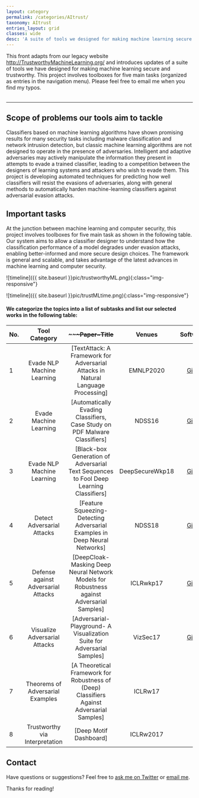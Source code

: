 ```yaml
---
layout: category
permalink: /categories/AItrust/
taxonomy: AItrust
entries_layout: grid
classes: wide
desc: 'A suite of tools we designed for making machine learning secure and trustworthy. '
---
```


<div>
    This front adapts from our legacy website <a href="http://www.securemachinelearning.org/">http://TrustworthyMachineLearning.org/</a>  and introduces updates of  a suite of tools
  we have designed for making machine learning secure and trustworthy. This project involves toolboxes for five main tasks
  (organized as entries in the navigation menu).
  Please feel free to email me when you find my typos. 

</div>
<br>
<hr>


## Scope of problems our tools aim to tackle

Classifiers based on machine learning algorithms have shown promising results for many security tasks including malware classification and network intrusion detection, but classic machine learning algorithms are not designed to operate in the presence of adversaries. Intelligent and adaptive adversaries may actively manipulate the information they present in attempts to evade a trained classifier, leading to a competition between the designers of learning systems and attackers who wish to evade them. This project is developing automated techniques for predicting how well classifiers will resist the evasions of adversaries, along with general methods to automatically harden machine-learning classifiers against adversarial evasion attacks.



## Important tasks


At the junction between machine learning and computer security, this project involves toolboxes for five main task as  shown in the following table. Our system aims to allow a classifier designer to understand how the classification performance of a model degrades under evasion attacks, enabling better-informed and more secure design choices. The framework is general and scalable, and takes advantage of the latest advances in machine learning and computer security.

![timeline]({{ site.baseurl }}pic/trustworthyML.png){:class="img-responsive"}


![timeline]({{ site.baseurl }}pic/trustMLtime.png){:class="img-responsive"}


#### We categorize the topics into a list of subtasks and list our selected works in the following table: 

| No. | Tool Category  |   ~~~~~~~~~Paper~Title~~~~~~ | Venues |  Software |
| :--- | :-------: | :--------:  | :--------------------------: | -------: |
| 1 | Evade NLP Machine Learning |  [TextAttack: A Framework for Adversarial Attacks in Natural Language Processing] | EMNLP2020 | [GitHub](https://github.com/QData/TextAttack) |
| 2 | Evade Machine Learning | [Automatically Evading Classifiers, Case Study on PDF Malware Classifiers] | NDSS16  |[GitHub](https://github.com/uvasrg/EvadeML) |
| 3 | Evade NLP Machine Learning |  [Black-box Generation of Adversarial Text Sequences to Fool Deep Learning Classifiers] | DeepSecureWkp18 | [GitHub](https://github.com/QData/deepWordBug) |
| 4 | Detect Adversarial Attacks | [Feature Squeezing- Detecting Adversarial Examples in Deep Neural Networks]  | NDSS18 |[GitHub](https://github.com/QData/FeatureSqueezing) |
| 5 | Defense against Adversarial Attacks | [DeepCloak- Masking Deep Neural Network Models for Robustness against Adversarial Samples] | ICLRwkp17 | [GitHub](https://github.com/qdata/deepcloak) |
| 6 | Visualize Adversarial Attacks | [Adversarial-Playground- A Visualization Suite for Adversarial Samples]  | VizSec17 | [GitHub](https://github.com/QData/AdversarialDNN-Playground) |
| 7 | Theorems of Adversarial Examples | [A Theoretical Framework for Robustness of (Deep) Classifiers Against Adversarial Samples] | ICLRw17 |  |
| 8 | Trustworthy via Interpretation | [Deep Motif Dashboard] | ICLRw2017 |  |



## Contact
Have questions or suggestions? Feel free to [ask me on Twitter](https://twitter.com/Qdatalab) or [email me](http://www.cs.virginia.edu/yanjun/).

Thanks for reading!


<!--
<h2> Scope of problems our tools aim to tackle: </h2>

<div>Classifiers based on machine learning algorithms have shown promising results for many security tasks including malware classification and network intrusion detection, but classic machine learning algorithms are not designed to operate in the presence of adversaries. Intelligent and adaptive adversaries may actively manipulate the information they present in attempts to evade a trained classifier, leading to a competition between the designers of learning systems and attackers who wish to evade them. This project is developing automated techniques for predicting how well classifiers will resist the evasions of adversaries, along with general methods to automatically harden machine-learning classifiers against adversarial evasion attacks.
</div>

<br>
<div>
At the junction between machine learning and computer security, this project involves toolboxes for five main tasks. We associate
each task with a tag (see the following list of tags).
Our system aims to allow a classifier designer to understand how the classification performance of a model degrades under evasion attacks, enabling better-informed and more secure design choices. The framework is general and scalable, and takes advantage of the latest advances in machine learning and computer security.
</div>

<hr>

<h5>Our blog posts are organized by tags. Each tag represents an important category of secure-machine-learning tasks. </h5>


 <ul class="tags">
{% assign sorted = site.tags | sort %}
{% for tag in sorted %}
  {% assign t = tag | first %}
<a href="{{ site.baseurl }}#{{t | downcase | replace:" ","-" }}">{{ t  }}</a> |
{% endfor %}
</ul>

{% assign sorted = site.tags | sort %}
{% for tag in sorted %}
  {% assign t = tag | first %}
  {% assign posts = tag | last %}

<h4><a name="{{t | downcase | replace:" ","-" }}"></a><a class="internal" href="{{ site.baseurl }}#{{t | downcase | replace:" ","-" }}">
  {{ t }}</a></h4>
<ul>
{% for post in posts %}
  {% if post.tags contains t %}
  <li>
    <a href="{{ site.baseurl }}{{ post.url }}">{{ post.title }}</a>
    <span class="date">{{ post.date | date: "%B %-d, %Y"  }}</span>
  </li>
  {% endif %}
{% endfor %}
</ul>

{% endfor %}


<hr>

<h1> Blog Posts </h1>

<hr>

<div class="posts">

  {% for post in site.posts  %}

  <div class="post">
    <h1 class="post-title">
      <a href="{{ site.baseurl }}{{ post.url }}">
        {{ post.title }}
      </a>
    </h1>

    <span class="post-date">{{ post.date | date_to_string }}</span>

    {{ post.content }}
  </div>
  {% endfor %}
</div>
-->